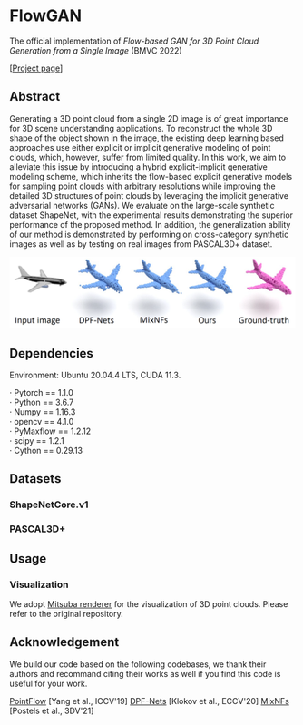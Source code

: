 # FlowGAN

The official implementation of _Flow-based GAN for 3D Point Cloud Generation from a Single Image_ (BMVC 2022)

[[Project page](https://bmvc2022.mpi-inf.mpg.de/569/)]

## Abstract

Generating a 3D point cloud from a single 2D image is of great importance for 3D scene understanding applications. To reconstruct the whole 3D shape of the object shown in the image, the existing deep learning based approaches use either explicit or implicit generative modeling of point clouds, which, however, suffer from limited quality. In this work, we aim to alleviate this issue by introducing a hybrid explicit-implicit generative modeling scheme, which inherits the flow-based explicit generative models for sampling point clouds with arbitrary resolutions while improving the detailed 3D structures of point clouds by leveraging the implicit generative adversarial networks (GANs). We evaluate on the large-scale synthetic dataset ShapeNet, with the experimental results demonstrating the superior performance of the proposed method. In addition, the generalization ability of our method is demonstrated by performing on cross-category synthetic images as well as by testing on real images from PASCAL3D+ dataset.

![image](https://github.com/weiyao1996/weiyao1996.github.io/blob/master/img/bmvc2022.png)  

## Dependencies 

Environment: Ubuntu 20.04.4 LTS, CUDA 11.3.

· Pytorch == 1.1.0  
· Python == 3.6.7  
· Numpy == 1.16.3  
· opencv == 4.1.0  
· PyMaxflow == 1.2.12  
· scipy  == 1.2.1  
· Cython == 0.29.13  

## Datasets

### ShapeNetCore.v1

### PASCAL3D+
  
## Usage

### Visualization
We adopt [Mitsuba renderer](https://github.com/mitsuba-renderer/mitsuba2) for the visualization of 3D point clouds. Please refer to the original repository.

## Acknowledgement
We build our code based on the following codebases, we thank their authors and recommand citing their works as well if you find this code is useful for your work. 

[PointFlow](https://github.com/stevenygd/PointFlow) [Yang et al., ICCV'19]
[DPF-Nets](https://github.com/Regenerator/dpf-nets) [Klokov et al., ECCV'20]
[MixNFs](https://github.com/janisgp/go_with_the_flows) [Postels et al., 3DV'21]
